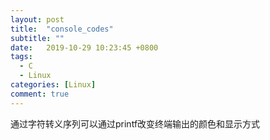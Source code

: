 ```yaml
---
layout: post
title:  "console_codes"
subtitle: ""
date:   2019-10-29 10:23:45 +0800
tags:
  - C
  - Linux
categories: [Linux]
comment: true
---
```


通过字符转义序列可以通过printf改变终端输出的颜色和显示方式